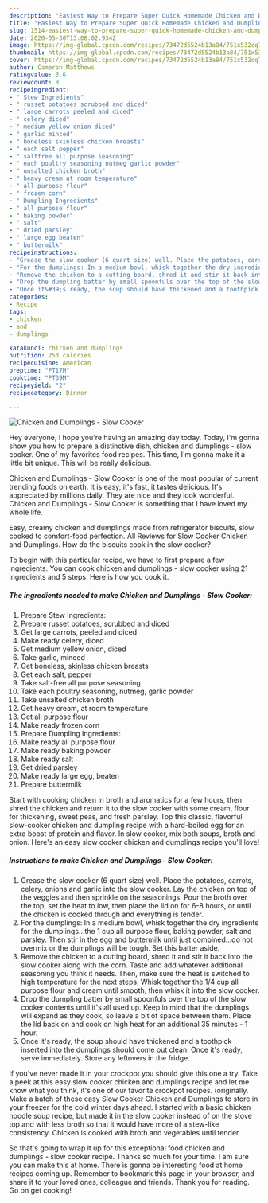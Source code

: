```yaml
---
description: "Easiest Way to Prepare Super Quick Homemade Chicken and Dumplings - Slow Cooker"
title: "Easiest Way to Prepare Super Quick Homemade Chicken and Dumplings - Slow Cooker"
slug: 1514-easiest-way-to-prepare-super-quick-homemade-chicken-and-dumplings-slow-cooker
date: 2020-05-30T13:08:02.934Z
image: https://img-global.cpcdn.com/recipes/73472d5524b13a84/751x532cq70/chicken-and-dumplings-slow-cooker-recipe-main-photo.jpg
thumbnail: https://img-global.cpcdn.com/recipes/73472d5524b13a84/751x532cq70/chicken-and-dumplings-slow-cooker-recipe-main-photo.jpg
cover: https://img-global.cpcdn.com/recipes/73472d5524b13a84/751x532cq70/chicken-and-dumplings-slow-cooker-recipe-main-photo.jpg
author: Cameron Matthews
ratingvalue: 3.6
reviewcount: 8
recipeingredient:
- " Stew Ingredients"
- " russet potatoes scrubbed and diced"
- " large carrots peeled and diced"
- " celery diced"
- " medium yellow onion diced"
- " garlic minced"
- " boneless skinless chicken breasts"
- " each salt pepper"
- " saltfree all purpose seasoning"
- " each poultry seasoning nutmeg garlic powder"
- " unsalted chicken broth"
- " heavy cream at room temperature"
- " all purpose flour"
- " frozen corn"
- " Dumpling Ingredients"
- " all purpose flour"
- " baking powder"
- " salt"
- " dried parsley"
- " large egg beaten"
- " buttermilk"
recipeinstructions:
- "Grease the slow cooker (6 quart size) well. Place the potatoes, carrots, celery, onions and garlic into the slow cooker. Lay the chicken on top of the veggies and then sprinkle on the seasonings. Pour the broth over the top, set the heat to low, then place the lid on for 6-8 hours, or until the chicken is cooked through and everything is tender."
- "For the dumplings: In a medium bowl, whisk together the dry ingredients for the dumplings...the 1 cup all purpose flour, baking powder, salt and parsley. Then stir in the egg and buttermilk until just combined...do not overmix or the dumplings will be tough. Set this batter aside."
- "Remove the chicken to a cutting board, shred it and stir it back into the slow cooker along with the corn. Taste and add whatever additional seasoning you think it needs. Then, make sure the heat is switched to high temperature for the next steps. Whisk together the 1/4 cup all purpose flour and cream until smooth, then whisk it into the slow cooker."
- "Drop the dumpling batter by small spoonfuls over the top of the slow cooker contents until it&#39;s all used up. Keep in mind that the dumplings will expand as they cook, so leave a bit of space between them. Place the lid back on and cook on high heat for an additional 35 minutes - 1 hour."
- "Once it&#39;s ready, the soup should have thickened and a toothpick inserted into the dumplings should come out clean. Once it&#39;s ready, serve immediately. Store any leftovers in the fridge."
categories:
- Recipe
tags:
- chicken
- and
- dumplings

katakunci: chicken and dumplings 
nutrition: 253 calories
recipecuisine: American
preptime: "PT17M"
cooktime: "PT39M"
recipeyield: "2"
recipecategory: Dinner

---
```



![Chicken and Dumplings - Slow Cooker](https://img-global.cpcdn.com/recipes/73472d5524b13a84/751x532cq70/chicken-and-dumplings-slow-cooker-recipe-main-photo.jpg)

Hey everyone, I hope you're having an amazing day today. Today, I'm gonna show you how to prepare a distinctive dish, chicken and dumplings - slow cooker. One of my favorites food recipes. This time, I'm gonna make it a little bit unique. This will be really delicious.

Chicken and Dumplings - Slow Cooker is one of the most popular of current trending foods on earth. It is easy, it's fast, it tastes delicious. It's appreciated by millions daily. They are nice and they look wonderful. Chicken and Dumplings - Slow Cooker is something that I have loved my whole life.

Easy, creamy chicken and dumplings made from refrigerator biscuits, slow cooked to comfort-food perfection. All Reviews for Slow Cooker Chicken and Dumplings. How do the biscuits cook in the slow cooker?


To begin with this particular recipe, we have to first prepare a few ingredients. You can cook chicken and dumplings - slow cooker using 21 ingredients and 5 steps. Here is how you cook it.

<!--inarticleads1-->

##### The ingredients needed to make Chicken and Dumplings - Slow Cooker:

1. Prepare  Stew Ingredients:
1. Prepare  russet potatoes, scrubbed and diced
1. Get  large carrots, peeled and diced
1. Make ready  celery, diced
1. Get  medium yellow onion, diced
1. Take  garlic, minced
1. Get  boneless, skinless chicken breasts
1. Get  each salt, pepper
1. Take  salt-free all purpose seasoning
1. Take  each poultry seasoning, nutmeg, garlic powder
1. Take  unsalted chicken broth
1. Get  heavy cream, at room temperature
1. Get  all purpose flour
1. Make ready  frozen corn
1. Prepare  Dumpling Ingredients:
1. Make ready  all purpose flour
1. Make ready  baking powder
1. Make ready  salt
1. Get  dried parsley
1. Make ready  large egg, beaten
1. Prepare  buttermilk


Start with cooking chicken in broth and aromatics for a few hours, then shred the chicken and return it to the slow cooker with some cream, flour for thickening, sweet peas, and fresh parsley. Top this classic, flavorful slow-cooker chicken and dumpling recipe with a hard-boiled egg for an extra boost of protein and flavor. In slow cooker, mix both soups, broth and onion. Here&#39;s an easy slow cooker chicken and dumplings recipe you&#39;ll love! 

<!--inarticleads2-->

##### Instructions to make Chicken and Dumplings - Slow Cooker:

1. Grease the slow cooker (6 quart size) well. Place the potatoes, carrots, celery, onions and garlic into the slow cooker. Lay the chicken on top of the veggies and then sprinkle on the seasonings. Pour the broth over the top, set the heat to low, then place the lid on for 6-8 hours, or until the chicken is cooked through and everything is tender.
1. For the dumplings: In a medium bowl, whisk together the dry ingredients for the dumplings...the 1 cup all purpose flour, baking powder, salt and parsley. Then stir in the egg and buttermilk until just combined...do not overmix or the dumplings will be tough. Set this batter aside.
1. Remove the chicken to a cutting board, shred it and stir it back into the slow cooker along with the corn. Taste and add whatever additional seasoning you think it needs. Then, make sure the heat is switched to high temperature for the next steps. Whisk together the 1/4 cup all purpose flour and cream until smooth, then whisk it into the slow cooker.
1. Drop the dumpling batter by small spoonfuls over the top of the slow cooker contents until it&#39;s all used up. Keep in mind that the dumplings will expand as they cook, so leave a bit of space between them. Place the lid back on and cook on high heat for an additional 35 minutes - 1 hour.
1. Once it&#39;s ready, the soup should have thickened and a toothpick inserted into the dumplings should come out clean. Once it&#39;s ready, serve immediately. Store any leftovers in the fridge.


If you&#39;ve never made it in your crockpot you should give this one a try. Take a peek at this easy slow cooker chicken and dumplings recipe and let me know what you think, it&#39;s one of our favorite crockpot recipes. (originally. Make a batch of these easy Slow Cooker Chicken and Dumplings to store in your freezer for the cold winter days ahead. I started with a basic chicken noodle soup recipe, but made it in the slow cooker instead of on the stove top and with less broth so that it would have more of a stew-like consistency. Chicken is cooked with broth and vegetables until tender. 

So that's going to wrap it up for this exceptional food chicken and dumplings - slow cooker recipe. Thanks so much for your time. I am sure you can make this at home. There is gonna be interesting food at home recipes coming up. Remember to bookmark this page in your browser, and share it to your loved ones, colleague and friends. Thank you for reading. Go on get cooking!
